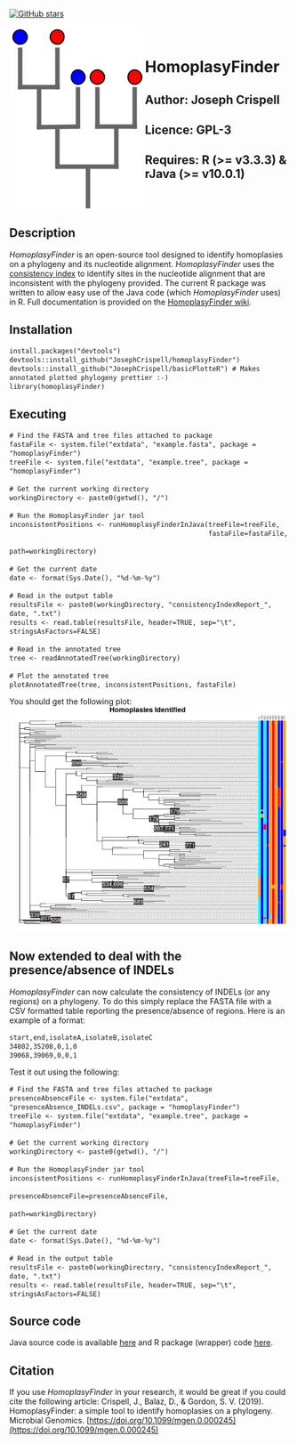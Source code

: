 [![GitHub stars](https://img.shields.io/github/stars/JosephCrispell/homoplasyFinder?style=social)](https://github.com/JosephCrispell/homoplasyFinder)

<img align="left" src="HomoplasyFinder-logo.png">

<br/>

# HomoplasyFinder 
## Author: Joseph Crispell
## Licence: GPL-3
## Requires: R (>= v3.3.3) & rJava (>= v10.0.1)

<br/><br/>

## Description
*HomoplasyFinder* is an open-source tool designed to identify homoplasies on a phylogeny and its nucleotide alignment. *HomoplasyFinder* uses the [consistency index](https://watermark.silverchair.com/20-4-406.pdf?token=AQECAHi208BE49Ooan9kkhW_Ercy7Dm3ZL_9Cf3qfKAc485ysgAAAk0wggJJBgkqhkiG9w0BBwagggI6MIICNgIBADCCAi8GCSqGSIb3DQEHATAeBglghkgBZQMEAS4wEQQMKSQ_nllVEDic-YzoAgEQgIICAIXBcXqLAIsF7BibuGViKKBTLwDT88vDxzLfUFEk041b4hGCT6yhF4Rm373_OzyumpTIcv7TdM0DA_OlXHiabyW5hhHPpxOmWeFVirFd7cMgJVIzjdIg1-2jXM1KQt1NcrkcvjPyiGfjfCBSn-F4k4vM16Y6-G-nkCnf8P4uBeYsgd8u7P604gEFqDg4VuU2cxBQKCB0FlfzG_QTCvK8lZlaaVoEUvN4o4Yv2BRC8qmYaf2lyqVF1x-eozlFB-OZvhQ9q1pxT1UNgevok5KgEpJsvTZ-rQtnBhfS6APumiF-eMqrrse4mbmmmmqcGYqz8h_iLnuBoU7JGQIYKlWyMXlyZLI7nRJGiieh002RnE8-OWcJGSaUI-yGENekJjpcaDBRF6sw4TrJC5jOcTXQfnYy-gxTjxA0Rgo_7MG28C90gVa5r3uovmEEsbzE7lYx8GiYOneLEAO0y1fdv7yvB9wCNO5ZKffitZanV0Tf-SHnWomGtw7fzzZc2QP_8wqer-00Sh6_M78g4LO1ErZdaQBP-Bfziidg8vXwmsM5ydo1uVNb5enqk5E_9yKkEjOU7lvLwLIBXU-G47F2UvZ7KAm3ka5Bc4xf8FuDcRsqZzGwJYHG-ZcVlI69JgN9NvYqbpv2xV0vjlLa524hnynz6pZn5J1bgUX9B75LRYUTVOrJ) to identify sites in the nucleotide alignment that are inconsistent with the phylogeny provided. The current R package was written to allow easy use of the Java code (which *HomoplasyFinder* uses) in R. Full documentation is provided on the [HomoplasyFinder wiki](https://github.com/JosephCrispell/homoplasyFinder/wiki).

## Installation
```
install.packages("devtools")
devtools::install_github("JosephCrispell/homoplasyFinder")
devtools::install_github("JosephCrispell/basicPlotteR") # Makes annotated plotted phylogeny prettier :-)
library(homoplasyFinder)
```

## Executing
```
# Find the FASTA and tree files attached to package
fastaFile <- system.file("extdata", "example.fasta", package = "homoplasyFinder")
treeFile <- system.file("extdata", "example.tree", package = "homoplasyFinder")

# Get the current working directory
workingDirectory <- paste0(getwd(), "/")

# Run the HomoplasyFinder jar tool
inconsistentPositions <- runHomoplasyFinderInJava(treeFile=treeFile, 
                                                  fastaFile=fastaFile, 
                                                  path=workingDirectory)
 
# Get the current date
date <- format(Sys.Date(), "%d-%m-%y")
 
# Read in the output table
resultsFile <- paste0(workingDirectory, "consistencyIndexReport_", date, ".txt")
results <- read.table(resultsFile, header=TRUE, sep="\t", stringsAsFactors=FALSE)
 
# Read in the annotated tree
tree <- readAnnotatedTree(workingDirectory)
 
# Plot the annotated tree
plotAnnotatedTree(tree, inconsistentPositions, fastaFile)
```
You should get the following plot:<br>
<img src="inst/extdata/example.png">

## Now extended to deal with the presence/absence of INDELs
*HomoplasyFinder* can now calculate the consistency of INDELs (or any regions) on a phylogeny. To do this simply replace the FASTA file with a CSV formatted table reporting the presence/absence of regions. Here is an example of a format:
```
start,end,isolateA,isolateB,isolateC
34802,35208,0,1,0
39068,39069,0,0,1
```

Test it out using the following:
```
# Find the FASTA and tree files attached to package
presenceAbsenceFile <- system.file("extdata", "presenceAbsence_INDELs.csv", package = "homoplasyFinder")
treeFile <- system.file("extdata", "example.tree", package = "homoplasyFinder")

# Get the current working directory
workingDirectory <- paste0(getwd(), "/")

# Run the HomoplasyFinder jar tool
inconsistentPositions <- runHomoplasyFinderInJava(treeFile=treeFile, 
                                                  presenceAbsenceFile=presenceAbsenceFile, 
                                                  path=workingDirectory)
 
# Get the current date
date <- format(Sys.Date(), "%d-%m-%y")
 
# Read in the output table
resultsFile <- paste0(workingDirectory, "consistencyIndexReport_", date, ".txt")
results <- read.table(resultsFile, header=TRUE, sep="\t", stringsAsFactors=FALSE)
```

## Source code
Java source code is available [here](https://github.com/JosephCrispell/Java/tree/master/HomoplasyFinder/src/homoplasyFinder) and R package (wrapper) code [here](https://github.com/JosephCrispell/homoplasyFinder).

## Citation
If you use *HomoplasyFinder* in your research, it would be great if you could cite the following article:
Crispell, J., Balaz, D., & Gordon, S. V. (2019). HomoplasyFinder: a simple tool to identify homoplasies on a phylogeny. Microbial Genomics. [https://doi.org/10.1099/mgen.0.000245](https://doi.org/10.1099/mgen.0.000245)
